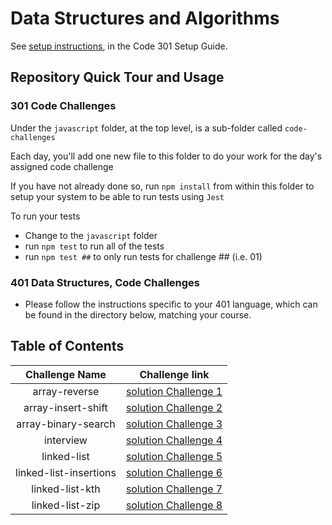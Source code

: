 # Data Structures and Algorithms

See [setup instructions](https://codefellows.github.io/setup-guide/code-301/3-code-challenges), in the Code 301 Setup Guide.

## Repository Quick Tour and Usage

### 301 Code Challenges

Under the `javascript` folder, at the top level, is a sub-folder called `code-challenges`

Each day, you'll add one new file to this folder to do your work for the day's assigned code challenge

If you have not already done so, run `npm install` from within this folder to setup your system to be able to run tests using `Jest`

To run your tests

- Change to the `javascript` folder
- run `npm test` to run all of the tests
- run `npm test ##` to only run tests for challenge ## (i.e. 01)

### 401 Data Structures, Code Challenges

- Please follow the instructions specific to your 401 language, which can be found in the directory below, matching your course.

## Table of Contents

 Challenge Name       |                      Challenge link                                             |
:------------:        | :------------------------------------------------------:                        |
array-reverse         | [solution Challenge 1](./python/code_challenges/array-reverse/README.md)        |
array-insert-shift    | [solution Challenge 2](./python/code_challenges/array-insert-shift/README.md)   |
array-binary-search   | [solution Challenge 3](./python/code_challenges/array-binary-search/README.md)  |
interview   | [solution Challenge 4](./python/code_challenges/interview/README.md)  |
linked-list   | [solution Challenge 5](./python/code_challenges/linked-list/README.md)  |
linked-list-insertions   | [solution Challenge 6](./python/code_challenges/linked-list-insertions/README.md)  |
linked-list-kth   | [solution Challenge 7](./python/code_challenges/linked-list-kth/README.md)  |
linked-list-zip   | [solution Challenge 8](./python/code_challenges/linked-list-zip/README.md)  |
